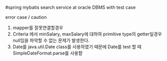 #spring mybatis search service at oracle DBMS with test case

error case / caution

1. mapper를 잘못연결할경우
2. Criteria 에서 minSalary, maxSalary에 대하여 primitive type의 getter일경우 null임을 파악할 수 없는 문제가 발생한다.
3. Date를 java.util.Date class를 사용하였기 때문에 Date를 test 할 때 SimpleDateFormat.parse를 사용함
